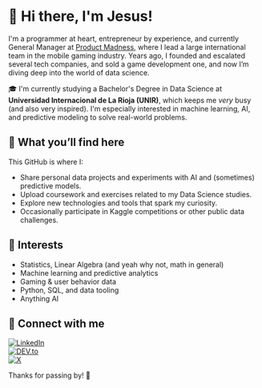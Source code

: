 # 👋 Hi there, I'm Jesus!

I'm a programmer at heart, entrepreneur by experience, and currently General Manager at [Product Madness](https://www.productmadness.com/), where I lead a large international team in the mobile gaming industry. Years ago, I founded and escalated several tech companies, and sold a game development one, and now I’m diving deep into the world of data science.

🎓 I'm currently studying a Bachelor's Degree in Data Science at **Universidad Internacional de La Rioja (UNIR)**, which keeps me *very* busy (and also very inspired). I'm especially interested in machine learning, AI, and predictive modeling to solve real-world problems.

## 🧠 What you’ll find here

This GitHub is where I:
- Share personal data projects and experiments with AI and (sometimes) predictive models.
- Upload coursework and exercises related to my Data Science studies.
- Explore new technologies and tools that spark my curiosity.
- Occasionally participate in Kaggle competitions or other public data challenges.

## 🚀 Interests
- Statistics, Linear Algebra (and yeah why not, math in general)
- Machine learning and predictive analytics
- Gaming & user behavior data
- Python, SQL, and data tooling
- Anything AI

## 🔗 Connect with me  
[![LinkedIn](https://img.shields.io/badge/LinkedIn-blue?logo=linkedin&style=flat)](https://www.linkedin.com/in/jboschayguade/)  
[![DEV.to](https://img.shields.io/badge/DEV.to-black?logo=dev.to&style=flat)](https://dev.to/jrbayguade)  
[![X](https://img.shields.io/badge/X-black?logo=x&style=flat)](https://x.com/jesus_bosch_)


Thanks for passing by! 👋
